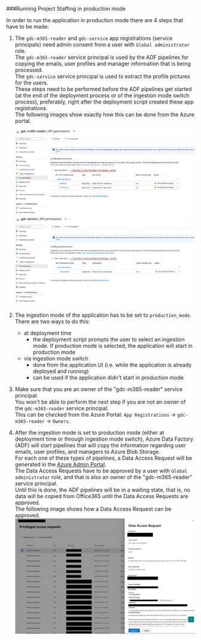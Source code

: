 ###Running Project Staffing in production mode

In order to run the application in production mode there are 4 steps that have to be made:
1. The `gdc-m365-reader` and `gdc-service` app registrations (service principals) need admin consent from a user with `Global administrator` role.  
   The `gdc-m365-reader` service principal is used by the ADF pipelines for copying the emails, user profiles and manager information that is being processed.  
   The `gdc-service` service principal is used to extract the profile pictures for the users.  
   These steps need to be performed before the ADF pipelines get started (at the end of the deployment process or of the ingestion mode switch process), 
   preferably, right after the deployment script created these app registrations.  
   The following images show exactly how this can be done from the Azure portal.

    ![Image](imgs/gdc-m365-reader-permissions.png)
    ![Image](imgs/gdc-service-permissions.png)

2. The ingestion mode of the application has to be set to `production_mode`. There are two ways to do this:
    - at deployment time
        - the deployment script prompts the user to select an ingestion mode. If production mode is selected, the application will start in production mode
    - via ingestion mode switch
        - done from the application UI (i.e. while the application is already deployed and running)
        - can be used if the application didn't start in production mode

3. Make sure that you are an owner of the "gdc-m365-reader" service principal.  
   You won't be able to perform the next step if you are not an owner of the `gdc-m365-reader` service principal.  
   This can be checked from the Azure Portal: `App Registrations` -> `gdc-m365-reader` -> `Owners`.

4. After the ingestion mode is set to production mode (either at deployment time or through ingestion mode switch), Azure Data Factory (ADF)
   will start pipelines that will copy the information regarding user emails, user profiles, and managers to Azure Blob Storage.  
   For each one of these types of pipelines, a Data Access Request will be generated in the [Azure Admin Portal](https://portal.office.com/adminportal/home?#/Settings/PrivilegedAccess).  
   The Data Access Requests have to be approved by a user with `Global administrator` role, and that is also an owner of the "gdc-m365-reader" service principal.  
   Until this is done, the ADF pipelines will be in a waiting state, that is, no data will be copied from Office365 until the Data Access Requests are approved.  
   The following image shows how a Data Access Request can be approved.
    ![Image](imgs/data-access-request-example.png)

